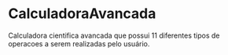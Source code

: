 # CalculadoraAvancada

Calculadora cientifica avancada que possui 11 diferentes tipos de operacoes a serem realizadas pelo usuário.
